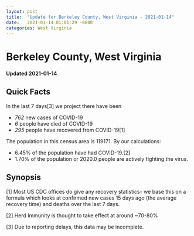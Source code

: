 ```yaml
---
layout: post
title:  "Update for Berkeley County, West Virginia - 2021-01-14"
date:   2021-01-14 01:01:29 -0600
categories: West Virginia
---
```


# Berkeley County, West Virginia
#### Updated 2021-01-14

## Quick Facts

In the last 7 days[3] we project there have been
- *762* new cases of COVID-19
- *6* people have died of COVID-19
- *295* people have recovered from COVID-19[1]

The population in this census area is 119171. By our calculations:
- 6.45% of the population have had COVID-19.[2]
- 1.70% of the population or 2020.0 people are actively fighting the virus.

## Synopsis




[1] Most US CDC offices do give any recovery statistics- we base this on a formula which looks at confirmed new cases
15 days ago (the average recovery time) and deaths over the last 7 days.

[2] Herd Immunity is thought to take effect at around ~70-80%

[3] Due to reporting delays, this data may be incomplete.
 
    